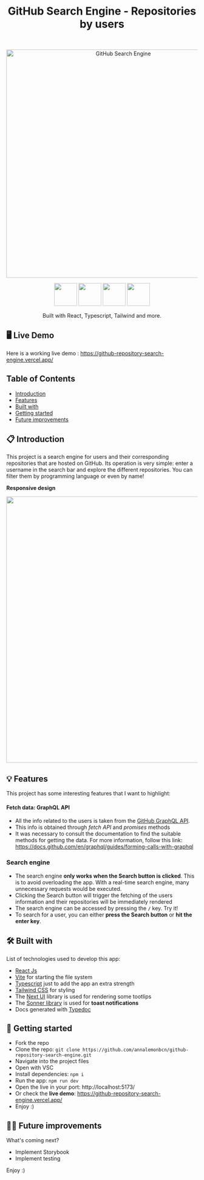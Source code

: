 <h1 align="center">GitHub Search Engine - Repositories by users</h1> <br>
<p align="center">
  <img alt="GitHub Search Engine" title="anna esteve mvst challenge" src="https://firebasestorage.googleapis.com/v0/b/lemoninfilm.appspot.com/o/github_desktop.jpg?alt=media&token=7beb7df6-7b75-4892-9a36-583ba143607c" width="600">
</p>

<div align="center">
  <img src="https://www.svgrepo.com/show/327388/logo-react.svg" width="60" height="60">
  <img src="https://www.svgrepo.com/show/374146/typescript-official.svg" width="60" height="60">
  <img src="https://www.svgrepo.com/show/354430/tailwindcss.svg" width="60" height="60">
  <img src="https://www.svgrepo.com/show/353834/graphql.svg" width="60" height="60">
</div>
<p align="center"> Built with React, Typescript, Tailwind and more.</p>

## 🖥️ Live Demo

Here is a working live demo : https://github-repository-search-engine.vercel.app/

## Table of Contents

- [Introduction](#introduction)
- [Features](#features)
- [Built with](#built-with)
- [Getting started](#getting-started)
- [Future improvements](#future-improvements)

<!-- END doctoc generated TOC please keep comment here to allow auto update -->

<a name="introduction"></a>

## 📋 Introduction

This project is a search engine for users and their corresponding repositories that are hosted on GitHub.
Its operation is very simple: enter a username in the search bar and explore the different repositories. You can filter them by programming language or even by name!

**Responsive design**

<p align="center">
  <img src = "https://firebasestorage.googleapis.com/v0/b/lemoninfilm.appspot.com/o/github_mobile.jpg?alt=media&token=e6e73b78-70c3-4d62-8726-ed3cc8132658" width=700>
</p>

<a name="features"></a>

## 💡 Features

This project has some interesting features that I want to highlight:

#### Fetch data: GraphQL API

- All the info related to the users is taken from the <a href="https://docs.github.com/en/graphql">GitHub GraphQL API</a>.
- This info is obtained through _fetch API_ and _promises_ methods
- It was necessary to consult the documentation to find the suitable methods for getting the data. For more information, follow this link:
  https://docs.github.com/en/graphql/guides/forming-calls-with-graphql

### Search engine

- The search engine **only works when the Search button is clicked**. This is to avoid overloading the app. With a real-time search engine, many unnecessary requests would be executed. 
- Clicking the Search button will trigger the fetching of the users information and their repositories will be immediately rendered
- The search engine can be accessed by pressing the **`/`** key. Try it!
- To search for a user, you can either **press the Search button** or **hit the enter key**.


<a name="built-with"></a>

## 🛠️ Built with

List of technologies used to develop this app:

- <a href="https://react.dev/">React Js</a>
- <a href="https://vitejs.dev/">Vite</a> for starting the file system
- <a href="https://www.typescriptlang.org/">Typescript</a> just to add the app an extra strength 
- <a href="https://tailwindcss.com/">Tailwind CSS</a> for styling
- The <a href="https://nextui.org/">Next UI</a> library is used for rendering some tootlips
- The <a href="https://sonner.emilkowal.ski/">Sonner library</a> is used for **toast notifications**
- Docs generated with <a href="https://typedoc.org/">Typedoc</a>


<a name="getting-started"></a>

## 🔨 Getting started

- Fork the repo
- Clone the repo: `git clone https://github.com/annalemonbcn/github-repository-search-engine.git`
- Navigate into the project files
- Open with VSC
- Install dependencies: `npm i`
- Run the app: `npm run dev`
- Open the live in your port: http://localhost:5173/
- Or check the **live demo**: https://github-repository-search-engine.vercel.app/
- Enjoy :)

<a name="final-conclusions"></a>

## 🙏🏻 Future improvements

What's coming next?
- Implement Storybook
- Implement testing

Enjoy :)